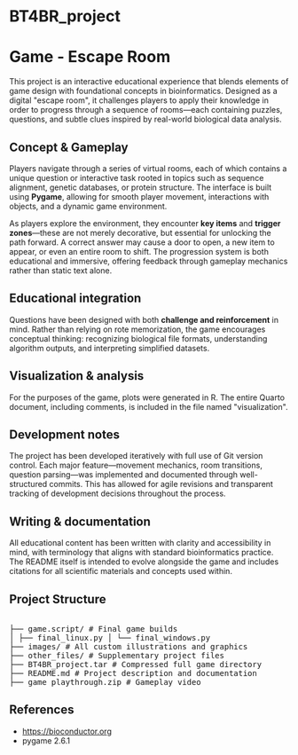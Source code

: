 # BT4BR_project

# Game - Escape Room

This project is an interactive educational experience that blends elements of game design with foundational concepts in bioinformatics. Designed as a digital "escape room", it challenges players to apply their knowledge in order to progress through a sequence of rooms—each containing puzzles, questions, and subtle clues inspired by real-world biological data analysis.

## Concept & Gameplay

Players navigate through a series of virtual rooms, each of which contains a unique question or interactive task rooted in topics such as sequence alignment, genetic databases, or protein structure. The interface is built using **Pygame**, allowing for smooth player movement, interactions with objects, and a dynamic game environment.

As players explore the environment, they encounter **key items** and **trigger zones**—these are not merely decorative, but essential for unlocking the path forward. A correct answer may cause a door to open, a new item to appear, or even an entire room to shift. The progression system is both educational and immersive, offering feedback through gameplay mechanics rather than static text alone.

## Educational integration

Questions have been designed with both **challenge and reinforcement** in mind. Rather than relying on rote memorization, the game encourages conceptual thinking: recognizing biological file formats, understanding algorithm outputs, and interpreting simplified datasets.

## Visualization & analysis

For the purposes of the game, plots were generated in R. The entire Quarto document, including comments, is included in the file named "visualization".

##  Development notes

The project has been developed iteratively with full use of Git version control. Each major feature—movement mechanics, room transitions, question parsing—was implemented and documented through well-structured commits. This has allowed for agile revisions and transparent tracking of development decisions throughout the process.

## Writing & documentation

All educational content has been written with clarity and accessibility in mind, with terminology that aligns with standard bioinformatics practice. The README itself is intended to evolve alongside the game and includes citations for all scientific materials and concepts used within.

## Project Structure

<pre> 
├── game.script/ # Final game builds 
│ ├── final_linux.py │ └── final_windows.py 
├── images/ # All custom illustrations and graphics 
├── other_files/ # Supplementary project files
├── BT4BR_project.tar # Compressed full game directory 
├── README.md # Project description and documentation 
├── game_playthrough.zip # Gameplay video </pre>

## References
- https://bioconductor.org
- pygame 2.6.1

